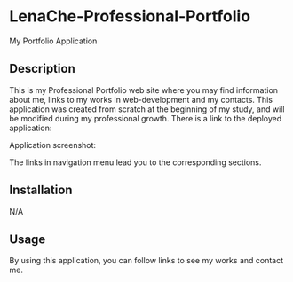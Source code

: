 # LenaChe-Professional-Portfolio
My Portfolio Application

## Description

This is my Professional Portfolio web site where you may find information about me, links to my works in web-development and my contacts. This application was created from scratch at the beginning of my study, and will be modified during my professional growth. 
There is a link to the deployed application:


Application screenshot:


The links in navigation menu lead you to the corresponding sections. 

## Installation

N/A

## Usage

By using this application, you can follow links to see my works and contact me.
